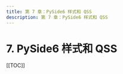 ```yaml
---
title: 第 7 章：PySide6 样式和 QSS
description: 第 7 章：PySide6 样式和 QSS
---
```


# 7. PySide6 样式和 QSS

[[TOC]]
